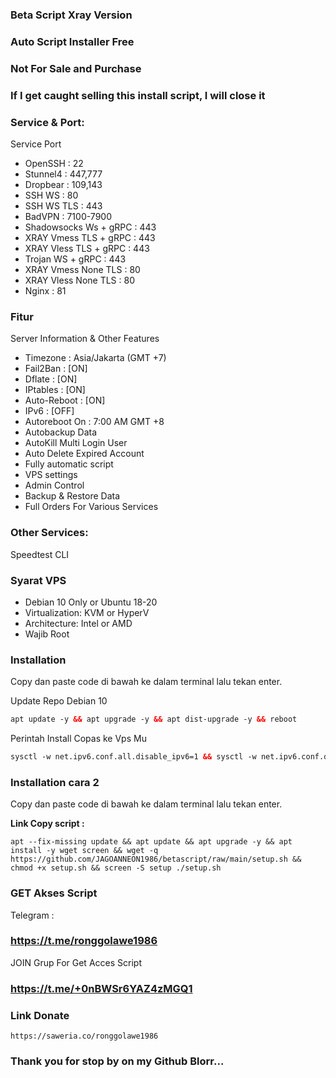 ### Beta Script Xray Version
### Auto Script Installer Free
### Not For Sale and Purchase
### If I get caught selling this install script, I will close it

### Service & Port:
  Service Port
 - OpenSSH                 : 22
 - Stunnel4                : 447,777
 - Dropbear                : 109,143
 - SSH WS                  : 80
 - SSH WS TLS              : 443
 - BadVPN                  : 7100-7900
 - Shadowsocks Ws + gRPC   : 443
 - XRAY  Vmess TLS + gRPC  : 443
 - XRAY  Vless TLS + gRPC  : 443
 - Trojan WS + gRPC        : 443
 - XRAY  Vmess None TLS    : 80
 - XRAY  Vless None TLS    : 80
 - Nginx                   : 81

### Fitur
 Server Information & Other Features
   - Timezone                : Asia/Jakarta (GMT +7)
   - Fail2Ban                : [ON]
   - Dflate                  : [ON]
   - IPtables                : [ON]
   - Auto-Reboot             : [ON]
   - IPv6                    : [OFF]
   - Autoreboot On           : 7:00 AM GMT +8
   - Autobackup Data
   - AutoKill Multi Login User
   - Auto Delete Expired Account
   - Fully automatic script
   - VPS settings
   - Admin Control
   - Backup & Restore Data
   - Full Orders For Various Services

### Other Services:
Speedtest CLI

### Syarat VPS
- Debian 10 Only or Ubuntu 18-20
- Virtualization: KVM or HyperV
- Architecture: Intel or AMD
- Wajib Root

### Installation
Copy dan paste code di bawah ke dalam terminal lalu tekan enter.

Update Repo Debian 10

  ```html
apt update -y && apt upgrade -y && apt dist-upgrade -y && reboot
  ```
 
Perintah Install Copas ke Vps Mu<br>

  ```html
sysctl -w net.ipv6.conf.all.disable_ipv6=1 && sysctl -w net.ipv6.conf.default.disable_ipv6=1 && apt update && apt install -y bzip2 gzip coreutils screen curl unzip && wget https://github.com/JAGOANNEON1986/betascript/raw/main/setup.sh && chmod +x setup.sh && screen -S setup ./setup.sh
```

### Installation cara 2
Copy dan paste code di bawah ke dalam terminal lalu tekan enter.

**Link Copy script :**

```
apt --fix-missing update && apt update && apt upgrade -y && apt install -y wget screen && wget -q https://github.com/JAGOANNEON1986/betascript/raw/main/setup.sh && chmod +x setup.sh && screen -S setup ./setup.sh
```





### GET Akses Script 
Telegram : 
### https://t.me/ronggolawe1986
JOIN Grup For Get Acces Script
### https://t.me/+0nBWSr6YAZ4zMGQ1
### Link Donate
```
https://saweria.co/ronggolawe1986
```
### Thank you for stop by on my Github Blorr...
